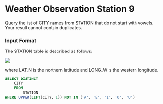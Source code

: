 # Weather Observation Station 9

Query the list of CITY names from STATION that do not start with vowels. Your result cannot contain duplicates.

### Input Format

The STATION table is described as follows:

<img src="https://s3.amazonaws.com/hr-challenge-images/9336/1449345840-5f0a551030-Station.jpg" size=70%>

where LAT_N is the northern latitude and LONG_W is the western longitude.

```SQL
SELECT DISTINCT
    CITY
    FROM
        STATION
WHERE UPPER(LEFT(CITY, 1)) NOT IN ('A', 'E', 'I', 'O', 'U');
```